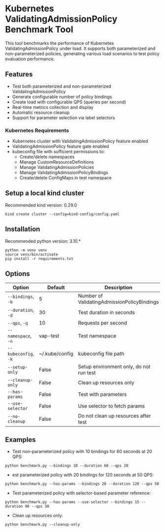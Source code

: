 # Kubernetes ValidatingAdmissionPolicy Benchmark Tool

This tool benchmarks the performance of Kubernetes ValidatingAdmissionPolicy under load. It supports both parameterized and non-parameterized policies, generating various load scenarios to test policy evaluation performance.

## Features

- Test both parameterized and non-parameterized ValidatingAdmissionPolicy
- Generate configurable number of policy bindings
- Create load with configurable QPS (queries per second)
- Real-time metrics collection and display
- Automatic resource cleanup
- Support for parameter selection via label selectors

### Kubernetes Requirements

- Kubernetes cluster with ValidatingAdmissionPolicy feature enabled
- ValidatingAdmissionPolicy feature gate enabled
- kubeconfig file with sufficient permissions to:
  - Create/delete namespaces
  - Manage CustomResourceDefinitions
  - Manage ValidatingAdmissionPolicies
  - Manage ValidatingAdmissionPolicyBindings
  - Create/delete ConfigMaps in test namespace

## Setup a local kind cluster
Recommended kind version: 0.29.0
```
kind create cluster --config=kind-config/config.yaml 
```

## Installation

Recommended python version: 3.10.*

```
python -m venv venv
source venv/bin/activate
pip install -r requirements.txt
```



## Options

| Option | Default | Description |
|--------|---------|-------------|
| `--bindings`, `-b` | 5 | Number of ValidatingAdmissionPolicyBindings |
| `--duration`, `-d` | 30 | Test duration in seconds |
| `--qps`, `-q` | 10 | Requests per second |
| `--namespace`, `-n` | vap-test | Test namespace |
| `--kubeconfig`, `-k` | ~/.kube/config | kubeconfig file path |
| `--setup-only` | False | Setup environment only, do not run test |
| `--cleanup-only` | False | Clean up resources only |
| `--has-params` | False | Test with parameters |
| `--use-selector` | False | Use selector to fetch params |
| `--no-cleanup` | False | Do not clean up resources after test |

## Examples
- Test non-parameterized policy with 10 bindings for 60 seconds at 20 QPS:
```
python benchmark.py --bindings 10 --duration 60 --qps 20
```
- est parameterized policy with 20 bindings for 120 seconds at 50 QPS:
```
python benchmark.py --has-params --bindings 20 --duration 120 --qps 50
```

- Test parameterized policy with selector-based parameter reference:
```
python benchmark.py --has-params --use-selector --bindings 15 --duration 90 --qps 30
```

- Clean up resources only:
```
python benchmark.py --cleanup-only
```